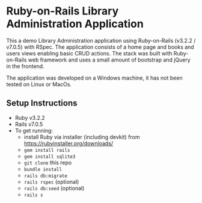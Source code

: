 # Ruby-on-Rails Library Administration Application

This a demo Library Administration application using Ruby-on-Rails (v3.2.2 / v7.0.5) with RSpec. The application consists of a home page and books and users views enabling basic CRUD actions. The stack was built with Ruby-on-Rails web framework and uses a small amount of bootstrap and jQuery in the frontend. 

The application was developed on a Windows machine, it has not been tested on Linux or MacOs.

## Setup Instructions

* Ruby v3.2.2
* Rails v7.0.5
* To get running:
  - install Ruby via installer (including devkit) from https://rubyinstaller.org/downloads/
  - `gem install rails`
  - `gem install sqlite3`
  - `git clone` this repo
  - `bundle install`
  - `rails db:migrate`
  - `rails rspec` (optional)
  - `rails db:seed` (optional)
  - `rails s`
